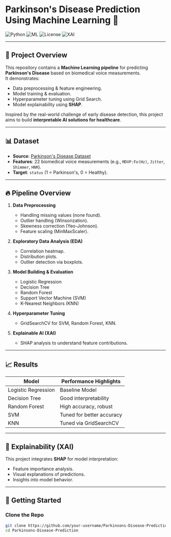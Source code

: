 # Parkinson's Disease Prediction Using Machine Learning 🧠

![Python](https://img.shields.io/badge/Python-3.9+-blue)
![ML](https://img.shields.io/badge/Machine%20Learning-Scikit--Learn-orange)
![License](https://img.shields.io/badge/License-MIT-green)
![XAI](https://img.shields.io/badge/Explainability-SHAP-purple)

---

## 📝 Project Overview

This repository contains a **Machine Learning pipeline** for predicting **Parkinson's Disease** based on biomedical voice measurements.  
It demonstrates:
- Data preprocessing & feature engineering.
- Model training & evaluation.
- Hyperparameter tuning using Grid Search.
- Model explainability using **SHAP**.

Inspired by the real-world challenge of early disease detection, this project aims to build **interpretable AI solutions for healthcare**.

---

## 📊 Dataset

- **Source**: [Parkinson's Disease Dataset](https://archive.ics.uci.edu/ml/datasets/parkinsons)
- **Features**: 22 biomedical voice measurements (e.g., `MDVP:Fo(Hz)`, `Jitter`, `Shimmer`, `HNR`).
- **Target**: `status` (1 = Parkinson's, 0 = Healthy).

---

## 🔥 Pipeline Overview

1. **Data Preprocessing**
   - Handling missing values (none found).
   - Outlier handling (Winsorization).
   - Skewness correction (Yeo-Johnson).
   - Feature scaling (MinMaxScaler).

2. **Exploratory Data Analysis (EDA)**
   - Correlation heatmap.
   - Distribution plots.
   - Outlier detection via boxplots.

3. **Model Building & Evaluation**
   - Logistic Regression
   - Decision Tree
   - Random Forest
   - Support Vector Machine (SVM)
   - K-Nearest Neighbors (KNN)

4. **Hyperparameter Tuning**
   - GridSearchCV for SVM, Random Forest, KNN.

5. **Explainable AI (XAI)**
   - SHAP analysis to understand feature contributions.

---

## 📈 Results

| Model                   | Performance Highlights      |
|-------------------------|----------------------------|
| Logistic Regression     | Baseline Model             |
| Decision Tree           | Good interpretability       |
| Random Forest           | High accuracy, robust      |
| SVM                     | Tuned for better accuracy  |
| KNN                     | Tuned via GridSearchCV      |

---

## 🧠 Explainability (XAI)

This project integrates **SHAP** for model interpretation:
- Feature importance analysis.
- Visual explanations of predictions.
- Insights into model behavior.

---

## 🚀 Getting Started

### Clone the Repo

```bash
git clone https://github.com/your-username/Parkinsons-Disease-Prediction.git
cd Parkinsons-Disease-Prediction
